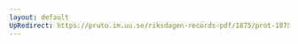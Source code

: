 ```yaml
---
layout: default
UpRedirect: https://pruto.im.uu.se/riksdagen-records-pdf/1875/prot-1875--fk--016/prot-1875--fk--016_016.pdf
---
```

